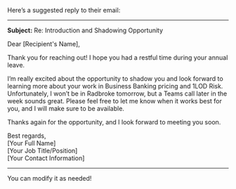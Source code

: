 Here’s a suggested reply to their email:

---

**Subject:** Re: Introduction and Shadowing Opportunity

Dear [Recipient's Name],

Thank you for reaching out! I hope you had a restful time during your annual leave.

I’m really excited about the opportunity to shadow you and look forward to learning more about your work in Business Banking pricing and 1LOD Risk. Unfortunately, I won’t be in Radbroke tomorrow, but a Teams call later in the week sounds great. Please feel free to let me know when it works best for you, and I will make sure to be available.

Thanks again for the opportunity, and I look forward to meeting you soon.

Best regards,  
[Your Full Name]  
[Your Job Title/Position]  
[Your Contact Information]

---

You can modify it as needed!
